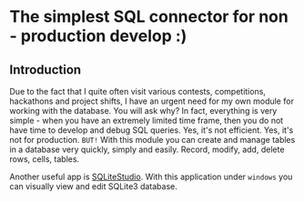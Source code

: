 # The simplest SQL connector for non - production develop :)

## Introduction

Due to the fact that I quite often visit various contests, competitions, hackathons and project shifts, I have an urgent need for my own module for working with the database. You will ask why? In fact, everything is very simple - when you have an extremely limited time frame, then you do not have time to develop and debug SQL queries. Yes, it's not efficient. Yes, it's not for production. `BUT!` With this module you can create and manage tables in a database very quickly, simply and easily. Record, modify, add, delete rows, cells, tables.

Another useful app is [SQLiteStudio](https://sqlitestudio.pl). With this application under `windows` you can visually view and edit SQLite3 database.




